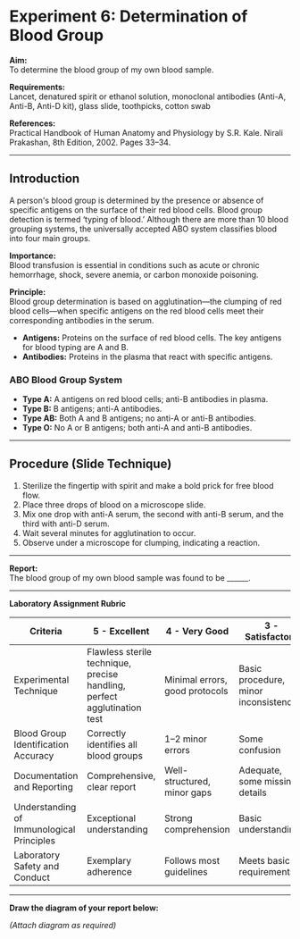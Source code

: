 # Experiment 6: Determination of Blood Group

**Aim:**  
To determine the blood group of my own blood sample.

**Requirements:**  
Lancet, denatured spirit or ethanol solution, monoclonal antibodies (Anti-A, Anti-B, Anti-D kit), glass slide, toothpicks, cotton swab

**References:**  
Practical Handbook of Human Anatomy and Physiology by S.R. Kale. Nirali Prakashan, 8th Edition, 2002. Pages 33–34.

---

## Introduction

A person's blood group is determined by the presence or absence of specific antigens on the surface of their red blood cells. Blood group detection is termed ‘typing of blood.’ Although there are more than 10 blood grouping systems, the universally accepted ABO system classifies blood into four main groups.

**Importance:**  
Blood transfusion is essential in conditions such as acute or chronic hemorrhage, shock, severe anemia, or carbon monoxide poisoning.

**Principle:**  
Blood group determination is based on agglutination—the clumping of red blood cells—when specific antigens on the red blood cells meet their corresponding antibodies in the serum.

- **Antigens:** Proteins on the surface of red blood cells. The key antigens for blood typing are A and B.
- **Antibodies:** Proteins in the plasma that react with specific antigens.

### ABO Blood Group System

- **Type A:** A antigens on red blood cells; anti-B antibodies in plasma.
- **Type B:** B antigens; anti-A antibodies.
- **Type AB:** Both A and B antigens; no anti-A or anti-B antibodies.
- **Type O:** No A or B antigens; both anti-A and anti-B antibodies.

---

## Procedure (Slide Technique)

1. Sterilize the fingertip with spirit and make a bold prick for free blood flow.
2. Place three drops of blood on a microscope slide.
3. Mix one drop with anti-A serum, the second with anti-B serum, and the third with anti-D serum.
4. Wait several minutes for agglutination to occur.
5. Observe under a microscope for clumping, indicating a reaction.

---

**Report:**  
The blood group of my own blood sample was found to be ______.

---

**Laboratory Assignment Rubric**

| Criteria                          | 5 - Excellent | 4 - Very Good | 3 - Satisfactory | 2 - Needs Improvement | 1 - Unsatisfactory |
| ---------------------------------- | ------------- | ------------ | ---------------- | --------------------- | ------------------ |
| Experimental Technique             | Flawless sterile technique, precise handling, perfect agglutination test | Minimal errors, good protocols | Basic procedure, minor inconsistencies | Significant gaps | Fails to demonstrate proper technique |
| Blood Group Identification Accuracy| Correctly identifies all blood groups | 1–2 minor errors | Some confusion | Significant difficulty | Unable to identify blood groups |
| Documentation and Reporting        | Comprehensive, clear report | Well-structured, minor gaps | Adequate, some missing details | Incomplete, significant omissions | Minimal or no documentation |
| Understanding of Immunological Principles | Exceptional understanding | Strong comprehension | Basic understanding | Limited understanding | No evident understanding |
| Laboratory Safety and Conduct      | Exemplary adherence | Follows most guidelines | Meets basic requirements | Inconsistent practices | Disregards protocols |

---

**Draw the diagram of your report below:**

*(Attach diagram as required)*